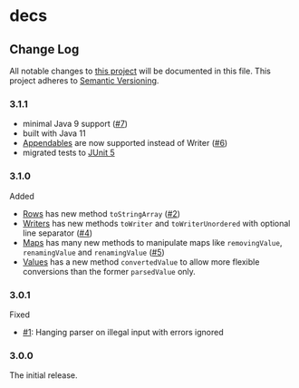 # decs

## Change Log

All notable changes to [this project](README.md) will be documented in this
file. This project adheres to [Semantic Versioning](http://semver.org).
 

### 3.1.1
* minimal Java 9 support ([#7](https://github.com/aburmeis/decs/issues/7))
* built with Java 11
* [Appendables](src/main/java/diergo/csv/Appendables.java) are now supported instead of Writer ([#6](https://github.com/aburmeis/decs/issues/6))
* migrated tests to [JUnit 5](https://junit.org/junit5/)

### 3.1.0

Added
* [Rows](src/main/java/diergo/csv/Rows.java) has new method `toStringArray` ([#2](https://github.com/aburmeis/decs/issues/2))
* [Writers](src/main/java/diergo/csv/Writers.java) has new methods `toWriter` and `toWriterUnordered` with optional line separator ([#4](https://github.com/aburmeis/decs/issues/4))
* [Maps](src/main/java/diergo/csv/Maps.java) has many new methods to manipulate maps like `removingValue`, `renamingValue` and `renamingValue` ([#5](https://github.com/aburmeis/decs/issues/5))
* [Values](src/main/java/diergo/csv/Values.java) has a new method `convertedValue` to allow more flexible conversions than the former `parsedValue` only. 


### 3.0.1

Fixed
* [#1](https://github.com/aburmeis/decs/issues/1): Hanging parser on illegal input with errors ignored


### 3.0.0

The initial release. 

